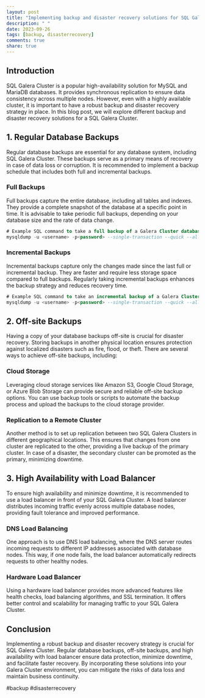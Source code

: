 ```yaml
---
layout: post
title: "Implementing backup and disaster recovery solutions for SQL Galera Cluster"
description: " "
date: 2023-09-26
tags: [backup, disasterrecovery]
comments: true
share: true
---
```


## Introduction

SQL Galera Cluster is a popular high-availability solution for MySQL and MariaDB databases. It provides synchronous replication to ensure data consistency across multiple nodes. However, even with a highly available cluster, it is important to have a robust backup and disaster recovery strategy in place. In this blog post, we will explore different backup and disaster recovery solutions for a SQL Galera Cluster.

## 1. Regular Database Backups

Regular database backups are essential for any database system, including SQL Galera Cluster. These backups serve as a primary means of recovery in case of data loss or corruption. It is recommended to implement a backup schedule that includes both full and incremental backups.

### Full Backups

Full backups capture the entire database, including all tables and indexes. They provide a complete snapshot of the database at a specific point in time. It is advisable to take periodic full backups, depending on your database size and the rate of data change.

```sql
# Example SQL command to take a full backup of a Galera Cluster database
mysqldump -u <username> -p<password> --single-transaction --quick --all-databases > backup.sql
```

### Incremental Backups

Incremental backups capture only the changes made since the last full or incremental backup. They are faster and require less storage space compared to full backups. Regularly taking incremental backups enhances the backup strategy and reduces recovery time.

```sql
# Example SQL command to take an incremental backup of a Galera Cluster database
mysqldump -u <username> -p<password> --single-transaction --quick --all-databases --where="timestamp_column > 'last_backup_timestamp'" > incremental_backup.sql
```

## 2. Off-site Backups

Having a copy of your database backups off-site is crucial for disaster recovery. Storing backups in another physical location ensures protection against localized disasters such as fire, flood, or theft. There are several ways to achieve off-site backups, including:

### Cloud Storage

Leveraging cloud storage services like Amazon S3, Google Cloud Storage, or Azure Blob Storage can provide secure and reliable off-site backup options. You can use backup tools or scripts to automate the backup process and upload the backups to the cloud storage provider.

### Replication to a Remote Cluster

Another method is to set up replication between two SQL Galera Clusters in different geographical locations. This ensures that changes from one cluster are replicated to the other, providing a live backup of the primary cluster. In case of a disaster, the secondary cluster can be promoted as the primary, minimizing downtime.

## 3. High Availability with Load Balancer

To ensure high availability and minimize downtime, it is recommended to use a load balancer in front of your SQL Galera Cluster. A load balancer distributes incoming traffic evenly across multiple database nodes, providing fault tolerance and improved performance.

### DNS Load Balancing

One approach is to use DNS load balancing, where the DNS server routes incoming requests to different IP addresses associated with database nodes. This way, if one node fails, the load balancer automatically redirects requests to other healthy nodes.

### Hardware Load Balancer

Using a hardware load balancer provides more advanced features like health checks, load balancing algorithms, and SSL termination. It offers better control and scalability for managing traffic to your SQL Galera Cluster.

## Conclusion

Implementing a robust backup and disaster recovery strategy is crucial for SQL Galera Cluster. Regular database backups, off-site backups, and high availability with load balancer ensure data protection, minimize downtime, and facilitate faster recovery. By incorporating these solutions into your Galera Cluster environment, you can mitigate the risks of data loss and maintain business continuity.

#backup #disasterrecovery